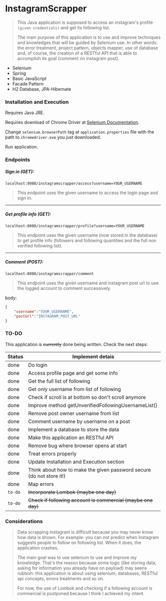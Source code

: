 # InstagramScrapper

> This Java application is supposed to access an instagram's profile `(given credentials)`
>  and get its following list.
>
> The main purpose of this application is to use and improve techniques and knowledges that will be guided by Selenium use. In other words: the error treatment, project pattern, objects mapper, use of database and, of course, the creation of a RESTful API that is able to accomplish its goal (comment on instagram post). 

  - Selenium
  - Spring
  - Basic JavaScript
  - Facade Pattern
  - H2 Database, JPA-Hibernate

### Installation and Execution

Requires Java JRE.

Requires download of Chrome Driver at [Selenium Documentation](https://www.selenium.dev/documentation/en/webdriver/driver_requirements/).

Change `selenium.browserPath` tag at `application.properties` file with the path to `chromedriver.exe` you just downloaded. 

Run application.

### Endpoints 

##### Sign in (GET):

`localhost:8080/instagramscrapper/access?username=YOUR_USERNAME`

> This endpoint uses the given username to access the login page and sign in.

------------------------------------------------------------

##### Get profile info (GET):

`localhost:8080/instagramscrapper/profile?username=YOUR_USERNAME`

> This endpoint uses the given username (now stored in the database) to get profile info (followers and following quantities and the full non verified following list).

------------------------------------------------------------

##### Comment (POST):

`localhost:8080/instagramscrapper/comment`

> This endpoint uses the given username and instagram post url to use the logged account to comment successively.

body:
```json
{
    "username":"YOUR_USERNAME",
    "postUrl":"INSTAGRAM_POST_URL"
}
```

### TO-DO

This application is ~~currently~~ done being written. Check the next steps:

| Status | Implement detais |
| ------ | ------ |
| done | Do login |
| done | Access profile page and get some info |
| done | Get the full list of following |
| done | Get only username from list of following |
| done | Check if scroll is at bottom so don't scroll anymore |
| done | Improve method getUnverifiedFollowingUsernameList() |
| done | Remove post owner username from list |
| done | Comment username by username on a post |
| done | Implement a database to store the data |
| done | Make this application an RESTful API |
| done | Remove bug where browser opens at start |
| done | Treat errors properly |
| done | Update Installation and Execution section |
| done | Think about how to make the given password secure (do not store it!) |
| done | Map errors |
| `to-do` | ~~Incorporate Lombok (maybe one day)~~ |
| `to-do` | ~~Check if following account is commercial (maybe one day)~~ |

### Considerations

> Data scrapping Instagram is difficult because you may never know how data is shown. For example: you can not predict when Instagram suggests people to follow on following list. When it does, the application crashes.
> 
> The main goal was to use selenium to use and improve my knowledge. Thatʽs the reason because some logic (like storing data, asking for information you already have on payload) may seens rubbish: this application is about using selenium, databases, RESTful api concepts, errors treatments and so on.
> 
> For now, the use of Lombok and checking if a following account is commercial is postponed because I think I achieved my intent.
